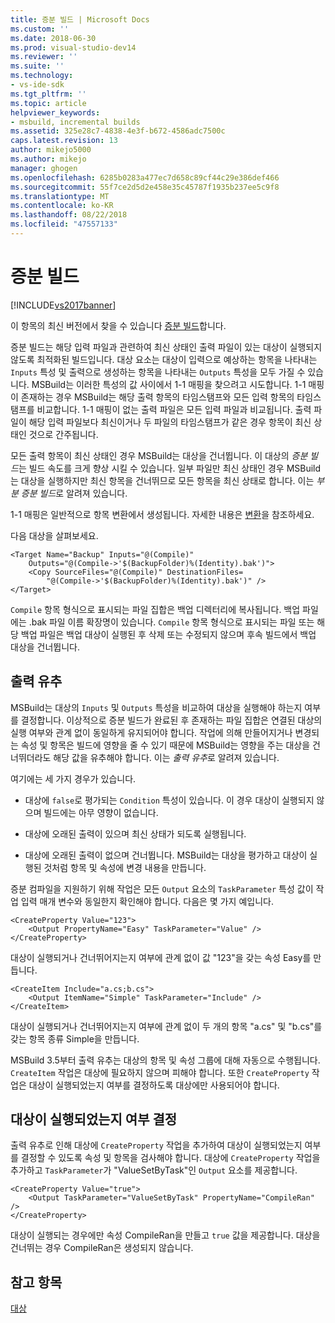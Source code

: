 ```yaml
---
title: 증분 빌드 | Microsoft Docs
ms.custom: ''
ms.date: 2018-06-30
ms.prod: visual-studio-dev14
ms.reviewer: ''
ms.suite: ''
ms.technology:
- vs-ide-sdk
ms.tgt_pltfrm: ''
ms.topic: article
helpviewer_keywords:
- msbuild, incremental builds
ms.assetid: 325e28c7-4838-4e3f-b672-4586adc7500c
caps.latest.revision: 13
author: mikejo5000
ms.author: mikejo
manager: ghogen
ms.openlocfilehash: 6285b0283a477ec7d658c89cf44c29e386def466
ms.sourcegitcommit: 55f7ce2d5d2e458e35c45787f1935b237ee5c9f8
ms.translationtype: MT
ms.contentlocale: ko-KR
ms.lasthandoff: 08/22/2018
ms.locfileid: "47557133"
---
```

# <a name="incremental-builds"></a>증분 빌드
[!INCLUDE[vs2017banner](../includes/vs2017banner.md)]

이 항목의 최신 버전에서 찾을 수 있습니다 [증분 빌드](https://docs.microsoft.com/visualstudio/msbuild/incremental-builds)합니다.  
  
  
증분 빌드는 해당 입력 파일과 관련하여 최신 상태인 출력 파일이 있는 대상이 실행되지 않도록 최적화된 빌드입니다. 대상 요소는 대상이 입력으로 예상하는 항목을 나타내는 `Inputs` 특성 및 출력으로 생성하는 항목을 나타내는 `Outputs` 특성을 모두 가질 수 있습니다. MSBuild는 이러한 특성의 값 사이에서 1-1 매핑을 찾으려고 시도합니다. 1-1 매핑이 존재하는 경우 MSBuild는 해당 출력 항목의 타임스탬프와 모든 입력 항목의 타임스탬프를 비교합니다. 1-1 매핑이 없는 출력 파일은 모든 입력 파일과 비교됩니다. 출력 파일이 해당 입력 파일보다 최신이거나 두 파일의 타임스탬프가 같은 경우 항목이 최신 상태인 것으로 간주됩니다.  
  
 모든 출력 항목이 최신 상태인 경우 MSBuild는 대상을 건너뜁니다. 이 대상의 *증분 빌드*는 빌드 속도를 크게 향상 시킬 수 있습니다. 일부 파일만 최신 상태인 경우 MSBuild는 대상을 실행하지만 최신 항목을 건너뛰므로 모든 항목을 최신 상태로 합니다. 이는 *부분 증분 빌드*로 알려져 있습니다.  
  
 1-1 매핑은 일반적으로 항목 변환에서 생성됩니다. 자세한 내용은 [변환](../msbuild/msbuild-transforms.md)을 참조하세요.  
  
 다음 대상을 살펴보세요.  
  
```  
<Target Name="Backup" Inputs="@(Compile)"   
    Outputs="@(Compile->'$(BackupFolder)%(Identity).bak')">  
    <Copy SourceFiles="@(Compile)" DestinationFiles=  
        "@(Compile->'$(BackupFolder)%(Identity).bak')" />  
</Target>  
```  
  
 `Compile` 항목 형식으로 표시되는 파일 집합은 백업 디렉터리에 복사됩니다. 백업 파일에는 .bak 파일 이름 확장명이 있습니다. `Compile` 항목 형식으로 표시되는 파일 또는 해당 백업 파일은 백업 대상이 실행된 후 삭제 또는 수정되지 않으며 후속 빌드에서 백업 대상을 건너뜁니다.  
  
## <a name="output-inference"></a>출력 유추  
 MSBuild는 대상의 `Inputs` 및 `Outputs` 특성을 비교하여 대상을 실행해야 하는지 여부를 결정합니다. 이상적으로 증분 빌드가 완료된 후 존재하는 파일 집합은 연결된 대상의 실행 여부와 관계 없이 동일하게 유지되어야 합니다. 작업에 의해 만들어지거나 변경되는 속성 및 항목은 빌드에 영향을 줄 수 있기 때문에 MSBuild는 영향을 주는 대상을 건너뛰더라도 해당 값을 유추해야 합니다. 이는 *출력 유추*로 알려져 있습니다.  
  
 여기에는 세 가지 경우가 있습니다.  
  
-   대상에 `false`로 평가되는 `Condition` 특성이 있습니다. 이 경우 대상이 실행되지 않으며 빌드에는 아무 영향이 없습니다.  
  
-   대상에 오래된 출력이 있으며 최신 상태가 되도록 실행됩니다.  
  
-   대상에 오래된 출력이 없으며 건너뜁니다. MSBuild는 대상을 평가하고 대상이 실행된 것처럼 항목 및 속성에 변경 내용을 만듭니다.  
  
 증분 컴파일을 지원하기 위해 작업은 모든 `Output` 요소의 `TaskParameter` 특성 값이 작업 입력 매개 변수와 동일한지 확인해야 합니다. 다음은 몇 가지 예입니다.  
  
```  
<CreateProperty Value="123">  
    <Output PropertyName="Easy" TaskParameter="Value" />  
</CreateProperty>  
```  
  
 대상이 실행되거나 건너뛰어지는지 여부에 관계 없이 값 "123"을 갖는 속성 Easy를 만듭니다.  
  
```  
<CreateItem Include="a.cs;b.cs">  
    <Output ItemName="Simple" TaskParameter="Include" />  
</CreateItem>  
```  
  
 대상이 실행되거나 건너뛰어지는지 여부에 관계 없이 두 개의 항목 "a.cs" 및 "b.cs"를 갖는 항목 종류 Simple을 만듭니다.  
  
 MSBuild 3.5부터 출력 유추는 대상의 항목 및 속성 그룹에 대해 자동으로 수행됩니다. `CreateItem` 작업은 대상에 필요하지 않으며 피해야 합니다. 또한 `CreateProperty` 작업은 대상이 실행되었는지 여부를 결정하도록 대상에만 사용되어야 합니다.  
  
## <a name="determining-whether-a-target-has-been-run"></a>대상이 실행되었는지 여부 결정  
 출력 유추로 인해 대상에 `CreateProperty` 작업을 추가하여 대상이 실행되었는지 여부를 결정할 수 있도록 속성 및 항목을 검사해야 합니다. 대상에 `CreateProperty` 작업을 추가하고 `TaskParameter`가 "ValueSetByTask"인 `Output` 요소를 제공합니다.  
  
```  
<CreateProperty Value="true">  
    <Output TaskParameter="ValueSetByTask" PropertyName="CompileRan" />  
</CreateProperty>  
```  
  
 대상이 실행되는 경우에만 속성 CompileRan을 만들고 `true` 값을 제공합니다. 대상을 건너뛰는 경우 CompileRan은 생성되지 않습니다.  
  
## <a name="see-also"></a>참고 항목  
 [대상](../msbuild/msbuild-targets.md)



